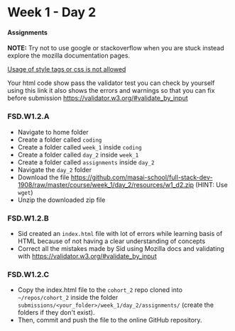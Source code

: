 # Week 1 - Day 2

#### Assignments

**NOTE:** Try not to use google or stackoverflow when you are stuck instead explore the mozilla documentation pages.

<u>Usage of style tags or css is not allowed</u>

Your html code show pass the validator test you can check by yourself using this link it also shows the errors and warnings so that you can fix before submission https://validator.w3.org/#validate_by_input

### FSD.W1.2.A 

- Navigate to home folder 
- Create a folder called `coding` 
- Create a folder called `week_1` inside `coding`
- Create a folder called `day_2` inside `week_1`
- Create a folder called `assignments` inside `day_2`
- Navigate the `day_2` folder
- Download the file https://github.com/masai-school/full-stack-dev-1908/raw/master/course/week_1/day_2/resources/w1_d2.zip (HINT: Use `wget`)
- Unzip the downloaded zip file

### FSD.W1.2.B 

- Sid created an `index.html` file with lot of errors while learning basis of HTML because of not having a clear understanding of concepts
- Correct all the mistakes made by Sid using Mozilla docs and validating with  https://validator.w3.org/#validate_by_input

### FSD.W1.2.C

- Copy the index.html file to the `cohort_2` repo cloned into `~/repos/cohort_2` inside the folder `submissions/<your_folder>/week_1/day_2/assignments/`  (create the folders if they don't exist). 
- Then, commit and push the file to the online GitHub repository.

